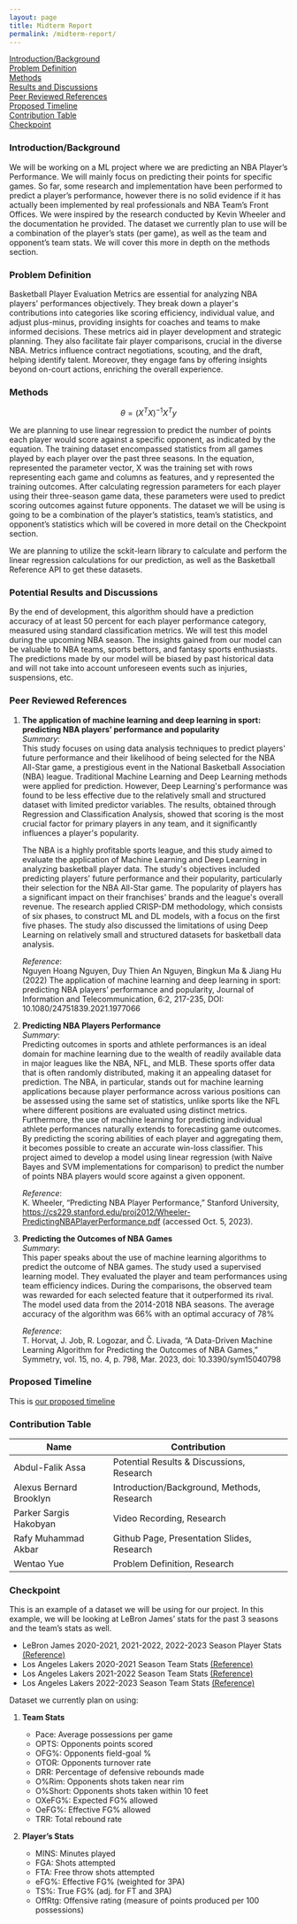 ```yaml
---
layout: page
title: Midterm Report
permalink: /midterm-report/
---
```


[Introduction/Background](#introductionbackground) \
[Problem Definition](#problem-definition) \
[Methods](#methods) \
[Results and Discussions](#potential-results-and-discussions) \
[Peer Reviewed References](#peer-reviewed-references) \
[Proposed Timeline](#proposed-timeline) \
[Contribution Table](#contribution-table) \
[Checkpoint](#checkpoint)

### **Introduction/Background**

We will be working on a ML project where we are predicting an NBA Player’s Performance. We will mainly focus on predicting their points for specific games. So far, some research and implementation have been performed to predict a player’s performance, however there is no solid evidence if it has actually been implemented by real professionals and NBA Team’s Front Offices. We were inspired by the research conducted by Kevin Wheeler and the documentation he provided. The dataset we currently plan to use will be a combination of the player’s stats (per game), as well as the team and opponent’s team stats. We will cover this more in depth on the methods section.

### **Problem Definition**

Basketball Player Evaluation Metrics are essential for analyzing NBA players' performances objectively. They break down a player's contributions into categories like scoring efficiency, individual value, and adjust plus-minus, providing insights for coaches and teams to make informed decisions. These metrics aid in player development and strategic planning. They also facilitate fair player comparisons, crucial in the diverse NBA. Metrics influence contract negotiations, scouting, and the draft, helping identify talent. Moreover, they engage fans by offering insights beyond on-court actions, enriching the overall experience.

### **Methods**

$$ \theta=(X^T X)^{-1}X^T y $$

We are planning to use linear regression to predict the number of points each player would score against a specific opponent, as indicated by the equation. The training dataset encompassed statistics from all games played by each player over the past three seasons. In the equation, represented the parameter vector, X was the training set with rows representing each game and columns as features, and y represented the training outcomes. After calculating regression parameters for each player using their three-season game data, these parameters were used to predict scoring outcomes against future opponents. The dataset we will be using is going to be a combination of the player’s statistics, team’s statistics, and opponent’s statistics which will be covered in more detail on the Checkpoint section.

We are planning to utilize the sckit-learn library to calculate and perform the linear regression calculations for our prediction, as well as the Basketball Reference API to get these datasets.

### **Potential Results and Discussions**

By the end of development, this algorithm should have a prediction accuracy of at least 50 percent for each player performance category, measured using standard classification metrics. We will test this model during the upcoming NBA season. The insights gained from our model can be valuable to NBA teams, sports bettors, and fantasy sports enthusiasts. The predictions made by our model will be biased by past historical data and will not take into account unforeseen events such as injuries, suspensions, etc.

### **Peer Reviewed References**

1. **The application of machine learning and deep learning in sport: predicting NBA players’ performance and popularity** \
   _Summary_: \
   This study focuses on using data analysis techniques to predict players' future performance and their likelihood of being selected for the NBA All-Star game, a prestigious event in the National Basketball Association (NBA) league. Traditional Machine Learning and Deep Learning methods were applied for prediction. However, Deep Learning's performance was found to be less effective due to the relatively small and structured dataset with limited predictor variables. The results, obtained through Regression and Classification Analysis, showed that scoring is the most crucial factor for primary players in any team, and it significantly influences a player's popularity.

   The NBA is a highly profitable sports league, and this study aimed to evaluate the application of Machine Learning and Deep Learning in analyzing basketball player data. The study's objectives included predicting players' future performance and their popularity, particularly their selection for the NBA All-Star game. The popularity of players has a significant impact on their franchises' brands and the league's overall revenue. The research applied CRISP-DM methodology, which consists of six phases, to construct ML and DL models, with a focus on the first five phases. The study also discussed the limitations of using Deep Learning on relatively small and structured datasets for basketball data analysis.

   _Reference_: \
    Nguyen Hoang Nguyen, Duy Thien An Nguyen, Bingkun Ma & Jiang Hu (2022) The application of machine learning and deep learning in sport: predicting NBA players’ performance and popularity, Journal of Information and Telecommunication, 6:2, 217-235, DOI: 10.1080/24751839.2021.1977066

2. **Predicting NBA Players Performance** \
   _Summary_: \
   Predicting outcomes in sports and athlete performances is an ideal domain for machine learning due to the wealth of readily available data in major leagues like the NBA, NFL, and MLB. These sports offer data that is often randomly distributed, making it an appealing dataset for prediction. The NBA, in particular, stands out for machine learning applications because player performance across various positions can be assessed using the same set of statistics, unlike sports like the NFL where different positions are evaluated using distinct metrics. Furthermore, the use of machine learning for predicting individual athlete performances naturally extends to forecasting game outcomes. By predicting the scoring abilities of each player and aggregating them, it becomes possible to create an accurate win-loss classifier. This project aimed to develop a model using linear regression (with Naïve Bayes and SVM implementations for comparison) to predict the number of points NBA players would score against a given opponent.

   _Reference_: \
    K. Wheeler, “Predicting NBA Player Performance,” Stanford University, https://cs229.stanford.edu/proj2012/Wheeler-PredictingNBAPlayerPerformance.pdf (accessed Oct. 5, 2023).

3. **Predicting the Outcomes of NBA Games** \
   _Summary_: \
   This paper speaks about the use of machine learning algorithms to predict the outcome of NBA games. The study used a supervised learning model. They evaluated the player and team performances using team efficiency indices. During the comparisons, the observed team was rewarded for each selected feature that it outperformed its rival. The model used data from the 2014-2018 NBA seasons. The average accuracy of the algorithm was 66% with an optimal accuracy of 78%

   _Reference_: \
    T. Horvat, J. Job, R. Logozar, and Č. Livada, “A Data-Driven Machine Learning Algorithm for Predicting the Outcomes of NBA Games,” Symmetry, vol. 15, no. 4, p. 798, Mar. 2023, doi: 10.3390/sym15040798

### **Proposed Timeline**

This is [our proposed timeline](https://docs.google.com/spreadsheets/d/1ZIS8XA_fs862QNVlRjXboMSVjAnlntGr/edit#gid=1490824648)

### **Contribution Table**

| Name                    | Contribution                               |
| ----------------------- | ------------------------------------------ |
| Abdul-Falik Assa        | Potential Results & Discussions, Research  |
| Alexus Bernard Brooklyn | Introduction/Background, Methods, Research |
| Parker Sargis Hakobyan  | Video Recording, Research                  |
| Rafy Muhammad Akbar     | Github Page, Presentation Slides, Research |
| Wentao Yue              | Problem Definition, Research               |

### **Checkpoint**

This is an example of a dataset we will be using for our project. In this example, we will be looking at LeBron James’ stats for the past 3 seasons and the team’s stats as well.

- LeBron James 2020-2021, 2021-2022, 2022-2023 Season Player Stats [(Reference)](https://www.basketball-reference.com/players/j/jamesle01.html)
- Los Angeles Lakers 2020-2021 Season Team Stats [(Reference)](https://www.basketball-reference.com/teams/LAL/2022.html)
- Los Angeles Lakers 2021-2022 Season Team Stats [(Reference)](https://www.basketball-reference.com/teams/LAL/2022.html)
- Los Angeles Lakers 2022-2023 Season Team Stats [(Reference)](https://www.basketball-reference.com/teams/LAL/2022.html)

Dataset we currently plan on using:

1. **Team Stats**

   - Pace: Average possessions per game
   - OPTS: Opponents points scored
   - OFG%: Opponents field-goal %
   - OTOR: Opponents turnover rate
   - DRR: Percentage of defensive rebounds made
   - O%Rim: Opponents shots taken near rim
   - O%Short: Opponents shots taken within 10 feet
   - OXeFG%: Expected FG% allowed
   - OeFG%: Effective FG% allowed
   - TRR: Total rebound rate

2. **Player’s Stats**

   - MINS: Minutes played
   - FGA: Shots attempted
   - FTA: Free throw shots attempted
   - eFG%: Effective FG% (weighted for 3PA)
   - TS%: True FG% (adj. for FT and 3PA)
   - OffRtg: Offensive rating (measure of points produced per 100 possessions)
